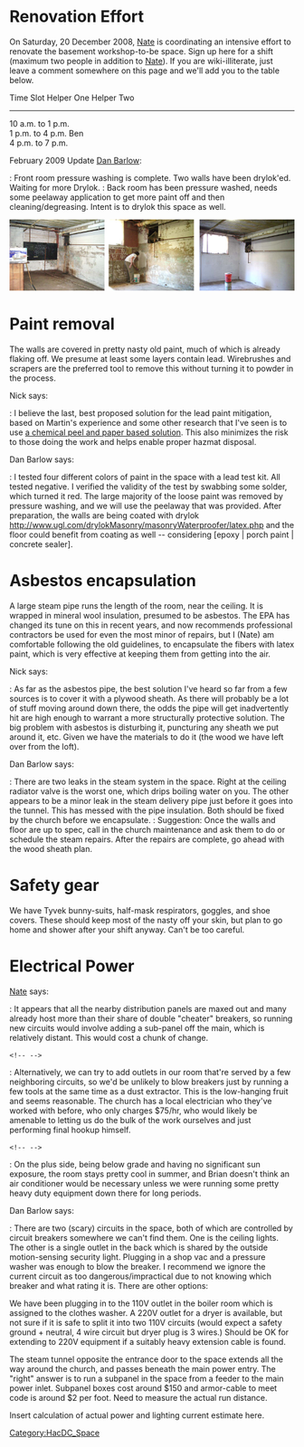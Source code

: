 # Renovation Effort

On Saturday, 20 December 2008, [Nate](User:Myself) is
coordinating an intensive effort to renovate the basement workshop-to-be
space. Sign up here for a shift (maximum two people in addition to
[Nate](User:Myself)). If you are wiki-illiterate, just leave
a comment somewhere on this page and we'll add you to the table below.

  Time Slot           Helper One   Helper Two
  ------------------- ------------ ------------
  10 a.m. to 1 p.m.                
  1 p.m. to 4 p.m.    Ben          
  4 p.m. to 7 p.m.                 

February 2009 Update [Dan Barlow](User:Myself):

:   Front room pressure washing is complete. Two walls have been
    drylok'ed. Waiting for more Drylok.
:   Back room has been pressure washed, needs some peelaway application
    to get more paint off and then cleaning/degreasing. Intent is to
    drylok this space as well.

![](Progress.png "Progress.png")

# Paint removal

The walls are covered in pretty nasty old paint, much of which is
already flaking off. We presume at least some layers contain lead.
Wirebrushes and scrapers are the preferred tool to remove this without
turning it to powder in the process.

Nick says:

:   I believe the last, best proposed solution for the lead paint
    mitigation, based on Martin's experience and some other research
    that I've seen is to use [a chemical peel and paper based
    solution](http://www.dumondchemicals.com/html/peelaway.htm). This
    also minimizes the risk to those doing the work and helps enable
    proper hazmat disposal.

Dan Barlow says:

:   I tested four different colors of paint in the space with a lead
    test kit. All tested negative. I verified the validity of the test
    by swabbing some solder, which turned it red. The large majority of
    the loose paint was removed by pressure washing, and we will use the
    peelaway that was provided. After preparation, the walls are being
    coated with drylok
    <http://www.ugl.com/drylokMasonry/masonryWaterproofer/latex.php> and
    the floor could benefit from coating as well -- considering \[epoxy
    \| porch paint \| concrete sealer\].

# Asbestos encapsulation

A large steam pipe runs the length of the room, near the ceiling. It is
wrapped in mineral wool insulation, presumed to be asbestos. The EPA has
changed its tune on this in recent years, and now recommends
professional contractors be used for even the most minor of repairs, but
I (Nate) am comfortable following the old guidelines, to encapsulate the
fibers with latex paint, which is very effective at keeping them from
getting into the air.

Nick says:

:   As far as the asbestos pipe, the best solution I've heard so far
    from a few sources is to cover it with a plywood sheath. As there
    will probably be a lot of stuff moving around down there, the odds
    the pipe will get inadvertently hit are high enough to warrant a
    more structurally protective solution. The big problem with asbestos
    is disturbing it, puncturing any sheath we put around it, etc. Given
    we have the materials to do it (the wood we have left over from the
    loft).

Dan Barlow says:

:   There are two leaks in the steam system in the space. Right at the
    ceiling radiator valve is the worst one, which drips boiling water
    on you. The other appears to be a minor leak in the steam delivery
    pipe just before it goes into the tunnel. This has messed with the
    pipe insulation. Both should be fixed by the church before we
    encapsulate.
:   Suggestion: Once the walls and floor are up to spec, call in the
    church maintenance and ask them to do or schedule the steam repairs.
    After the repairs are complete, go ahead with the wood sheath plan.

# Safety gear

We have Tyvek bunny-suits, half-mask respirators, goggles, and shoe
covers. These should keep most of the nasty off your skin, but plan to
go home and shower after your shift anyway. Can't be too careful.

# Electrical Power

[Nate](User:Myself) says:

:   It appears that all the nearby distribution panels are maxed out and
    many already host more than their share of double "cheater"
    breakers, so running new circuits would involve adding a sub-panel
    off the main, which is relatively distant. This would cost a chunk
    of change.

```{=html}
<!-- -->
```

:   Alternatively, we can try to add outlets in our room that're served
    by a few neighboring circuits, so we'd be unlikely to blow breakers
    just by running a few tools at the same time as a dust extractor.
    This is the low-hanging fruit and seems reasonable. The church has a
    local electrician who they've worked with before, who only charges
    \$75/hr, who would likely be amenable to letting us do the bulk of
    the work ourselves and just performing final hookup himself.

```{=html}
<!-- -->
```

:   On the plus side, being below grade and having no significant sun
    exposure, the room stays pretty cool in summer, and Brian doesn't
    think an air conditioner would be necessary unless we were running
    some pretty heavy duty equipment down there for long periods.

Dan Barlow says:

:   There are two (scary) circuits in the space, both of which are
    controlled by circuit breakers somewhere we can't find them. One is
    the ceiling lights. The other is a single outlet in the back which
    is shared by the outside motion-sensing security light. Plugging in
    a shop vac and a pressure washer was enough to blow the breaker. I
    recommend we ignore the current circuit as too dangerous/impractical
    due to not knowing which breaker and what rating it is. There are
    other options:

We have been plugging in to the 110V outlet in the boiler room which is
assigned to the clothes washer. A 220V outlet for a dryer is available,
but not sure if it is safe to split it into two 110V circuits (would
expect a safety ground + neutral, 4 wire circuit but dryer plug is 3
wires.) Should be OK for extending to 220V equipment if a suitably heavy
extension cable is found.

The steam tunnel opposite the entrance door to the space extends all the
way around the church, and passes beneath the main power entry. The
"right" answer is to run a subpanel in the space from a feeder to the
main power inlet. Subpanel boxes cost around \$150 and armor-cable to
meet code is around \$2 per foot. Need to measure the actual run
distance.

Insert calculation of actual power and lighting current estimate here.

[Category:HacDC_Space](Category:HacDC_Space)
